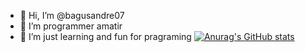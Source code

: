 - 👋 Hi, I’m @bagusandre07
- 👀 I’m programmer amatir
- 🌱 I’m just learning and fun for pragraming
[![Anurag's GitHub stats](https://github-readme-stats.vercel.app/api?username=bagusandre07)](https://github.com/anuraghazra/github-readme-stats)

<!---
bagusandre07/bagusandre07 is a ✨ special ✨ repository because its `README.md` (this file) appears on your GitHub profile.
You can click the Preview link to take a look at your changes.
--->
